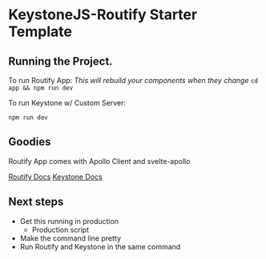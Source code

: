 # KeystoneJS-Routify Starter Template

## Running the Project.

To run Routify App:
*This will rebuild your components when they change*
``` cd app && npm run dev ```

To run Keystone w/ Custom Server:

``` npm run dev ```

## Goodies

Routify App comes with Apollo Client and svelte-apollo

[Routify Docs](https://routify.dev/guide/installation)
[Keystone Docs](https://www.keystonejs.com/documentation/)

## Next steps

* Get this running in production
  * Production script
* Make the command line pretty
* Run Routify and Keystone in the same command
